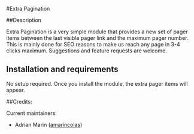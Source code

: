 #Extra Pagination

##Description

Extra Pagination is a very simple module that provides a new set of pager 
items between the last visible pager link and the maximum pager number. 
This is mainly done for SEO reasons to make us reach any page in 3-4 
clicks maximum. Suggestions and feature requests are welcome.

## Installation and requirements
No setup required. Once you install the module, the extra pager items will 
appear.

##Credits:

Current maintainers:

- Adrian Marin ([amarincolas](https://drupal.org/u/amarincolas))
